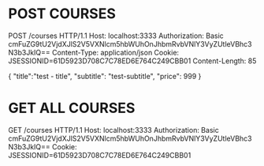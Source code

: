 # POST COURSES

POST /courses HTTP/1.1
Host: localhost:3333
Authorization: Basic cmFuZG9tU2VjdXJlS2V5VXNlcm5hbWUhOnJhbmRvbVNlY3VyZUtleVBhc3N3b3JkIQ==
Content-Type: application/json
Cookie: JSESSIONID=61D5923D708C7C78ED6E764C249CBB01
Content-Length: 85

{
"title":"test - title",
"subtitle": "test-subtitle",
"price": 999
}

# GET ALL COURSES

GET /courses HTTP/1.1
Host: localhost:3333
Authorization: Basic cmFuZG9tU2VjdXJlS2V5VXNlcm5hbWUhOnJhbmRvbVNlY3VyZUtleVBhc3N3b3JkIQ==
Cookie: JSESSIONID=61D5923D708C7C78ED6E764C249CBB01

